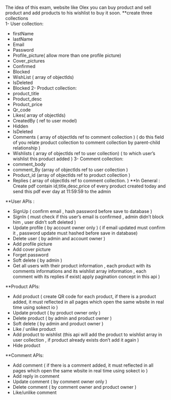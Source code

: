 The idea of this exam, website like Olex you can buy product and sell product and add products to his wishlist to buy it soon.
**create three collections   
1- User collection:
- firstName 
- lastName
- Email
- Password
- Profile_picture( allow more than one profile picture) 
- Cover_pictures
- Confirmed
- Blocked 
- WishList ( array of objectIds)
- IsDeleted
- Blocked
2- Product collection: 
- product_title
- Product_desc
- Product_price
- Qr_code 
- Likes( array of objectIds)
- CreatedBy ( ref to user model)
- Hidden 
- IsDeleted
- Comments ( array of objectIds ref to comment collection ) ( do this field of you relate product collection to comment collection by parent-child relationship ) 
- Wishlists ( array of objectIds ref to user collection) ( to which user’s wishlist this product added ) 
3- Comment collection: 
- comment_body
- comment_By (array of objectIds ref to user collection )
- Product_id (array of objectIds ref to product  collection ) 
- Replies ( array of objectIds ref to comment collection. ) 
**In General : 
Create pdf contain id,title,desc,price of every product created today and send this pdf ever day at 11:59:59 to the admin

**User APIs : 
- SignUp ( confirm email  , hash password before save to database ) 
- SignIn ( must check if this user’s email is confirmed , admin didn’t block him , user didn’t soft deleted ) 
- Update profile ( by account owner only ) ( if email updated must confirm it , password update must hashed before save in database)
- Delete user ( by admin and account owner ) 
- Add profile picture
- Add cover picture 
- Forget password 
- Soft delete ( by admin ) 
- Get all users with their product information , each product with its comments informations and  its wishlist array information , each comment with its replies if exist( apply pagination concept in this api ) 

**Product APIs:
- Add product ( create QR code for each product,  if there is a product added,  it must reflected in all pages which open the same wbsite in real time using sokect io ) 
- Update product ( by product owner only ) 
- Delete product ( by admin and product owner ) 
- Soft delete ( by admin and product owner ) 
- Like / unlike product 
- Add product to wishlist (this api will add the product to wishlist array in user collection  , if product already exists don’t add it again ) 
- Hide product 

**Comment APIs:
- Add comment ( if there is a comment added, it must reflected in all pages which open the same wbsite in real time using sokect io ) 
- Add reply in comment 
- Update comment ( by comment owner only )
- Delete comment ( by comment owner and product owner ) 
- Like/unlike comment 
